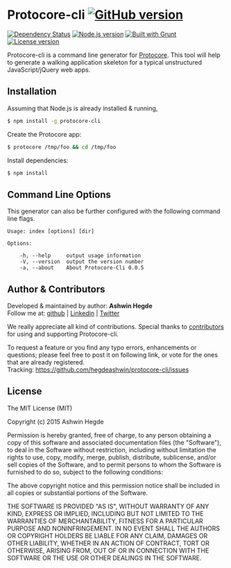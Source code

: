 # Protocore-cli [![GitHub version](http://img.shields.io/badge/version-0.0.5-brightgreen.svg)](https://github.com/hegdeashwin/protocore-cli/releases)

[![Dependency Status](https://gemnasium.com/hegdeashwin/protocore-cli.svg)](https://gemnasium.com/hegdeashwin/protocore-cli)  [![Node.js version](http://img.shields.io/badge/Node.js-%3E%200.10-brightgreen.svg)](https://github.com/hegdeashwin/protocore-cli)  [![Built with Grunt](http://cdn.gruntjs.com/builtwith.png)](http://gruntjs.com/)  [![License version](http://img.shields.io/badge/License-MIT-red.svg)](https://github.com/hegdeashwin/protocore-cli#license)


Protocore-cli is a command line generator for [Protocore](https://github.com/hegdeashwin/Protocore). This tool will help to generate a walking application skeleton for a typical unstructured JavaScript/jQuery web apps.

## Installation

Assuming that Node.js is already installed & running, 

```sh
$ npm install -g protocore-cli
```

Create the Protocore app:
```bash
$ protocore /tmp/foo && cd /tmp/foo
```

Install dependencies:
```bash
$ npm install
```

## Command Line Options

This generator can also be further configured with the following command line flags.

```
Usage: index [options] [dir]

Options:

  	-h, --help     output usage information
    -V, --version  output the version number
    -a, --about    About Protocore-Cli 0.0.5
```

## Author & Contributors

Developed &amp; maintained by author: <b>Ashwin Hegde</b><br>
Follow me at: <a href="https://github.com/hegdeashwin" target="_blank">github</a> | <a href="http://in.linkedin.com/in/hegdeashwin" target="_blank">Linkedin</a> | <a href="https://twitter.com/hegdeashwin3" target="_blank">Twitter</a>

We really appreciate all kind of contributions. Special thanks to <a href="//github.com/hegdeashwin/protocore-cli/graphs/contributors" target="_blank">contributors</a> for using and supporting Protocore-cli.

To request a feature or you find any typo errors, enhancements or questions; please feel free to post it on following link, or vote for the ones that are already registered.
<br>Tracking: <a href="https://github.com/hegdeashwin/protocore-cli/issues" target="_blank">https://github.com/hegdeashwin/protocore-cli/issues</a>

## License

The MIT License (MIT)

Copyright (c) 2015 Ashwin Hegde

Permission is hereby granted, free of charge, to any person obtaining a copy of
this software and associated documentation files (the "Software"), to deal in
the Software without restriction, including without limitation the rights to
use, copy, modify, merge, publish, distribute, sublicense, and/or sell copies of
the Software, and to permit persons to whom the Software is furnished to do so,
subject to the following conditions:

The above copyright notice and this permission notice shall be included in all
copies or substantial portions of the Software.

THE SOFTWARE IS PROVIDED "AS IS", WITHOUT WARRANTY OF ANY KIND, EXPRESS OR
IMPLIED, INCLUDING BUT NOT LIMITED TO THE WARRANTIES OF MERCHANTABILITY, FITNESS
FOR A PARTICULAR PURPOSE AND NONINFRINGEMENT. IN NO EVENT SHALL THE AUTHORS OR
COPYRIGHT HOLDERS BE LIABLE FOR ANY CLAIM, DAMAGES OR OTHER LIABILITY, WHETHER
IN AN ACTION OF CONTRACT, TORT OR OTHERWISE, ARISING FROM, OUT OF OR IN
CONNECTION WITH THE SOFTWARE OR THE USE OR OTHER DEALINGS IN THE SOFTWARE.
